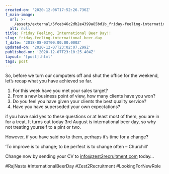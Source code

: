 ```yaml
---
created-on: '2020-12-06T17:52:26.736Z'
f_main-image:
  url: >-
    /assets/external/5fceb46c2db2e4399a85bd1b_friday-feeling-international-beer-day201.jpg
  alt: null
title: Friday Feeling, International Beer Day!!
slug: friday-feeling-international-beer-day
f_date: '2018-08-03T00:00:00.000Z'
updated-on: '2020-12-07T23:02:07.299Z'
published-on: '2020-12-07T23:10:25.404Z'
layout: '[post].html'
tags: post
---
```


So, before we turn our computers off and shut the office for the weekend, let’s recap what you have achieved so far.

1.  For this week have you met your sales target?
2.  From a new business point of view, how many clients have you won?
3.  Do you feel you have given your clients the best quality service?
4.  Have you have superseded your own expectations?

if you have said yes to these questions or at least most of them, you are in for a treat. It turns out today 3rd August is international beer day, so why not treating yourself to a pint or two.

However, if you have said no to them, perhaps it’s time for a change?

‘To improve is to change; to be perfect is to change often – Churchill’

Change now by sending your CV to [info@zest2recruitment.com](mailto:info@zest2recruitment.com) today…

#RajNasta #InternationalBeerDay #Zest2Recruitment #LookingForNewRole
